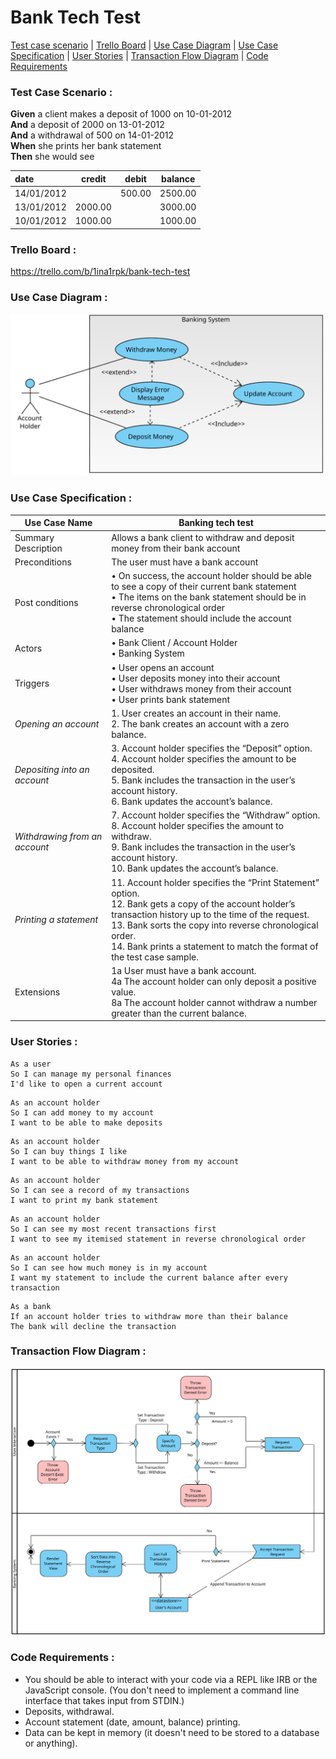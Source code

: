 # </a>Bank Tech Test

[Test case scenario](#test) | 
[Trello Board](#trello) | 
[Use Case Diagram](#diag) | 
[Use Case Specification](#spec) | 
[User Stories](#stories) | 
[Transaction Flow Diagram](#flow) | 
[Code Requirements](#reqs) <br>

### <a name="test"></a>Test Case Scenario :

**Given** a client makes a deposit of 1000 on 10-01-2012  
**And** a deposit of 2000 on 13-01-2012  
**And** a withdrawal of 500 on 14-01-2012  
**When** she prints her bank statement  
**Then** she would see

| date       | credit  | debit  | balance |
| :---        | ---     | ---    | ---     |
| 14/01/2012 |         | 500.00 | 2500.00 |
| 13/01/2012 | 2000.00 |        | 3000.00 |
| 10/01/2012 | 1000.00 |        | 1000.00 |


### <a name="trello"></a>Trello Board :

https://trello.com/b/1ina1rpk/bank-tech-test


### <a name="diag"></a>Use Case Diagram :

<img src="./Bank-tech-test.svg">



### <a name="spec"/></a>Use Case Specification :

| Use Case Name  | Banking tech test |
| --- | --- |
| Summary Description | Allows a bank client to withdraw and deposit money from their bank account |
| Preconditions | The user must have a bank account |
| Post conditions | • On success, the account holder should be able to see a copy of their current bank statement<br>• The items on the bank statement should be in reverse chronological order<br>• The statement should include the account balance |
| Actors          | • Bank Client / Account Holder<br>• Banking System |
| Triggers        | • User opens an account<br>• User deposits money into their account<br>• User withdraws money from their account<br>• User prints bank statement |
| *Opening an account*      | 1. User creates an account in their name.<br>2. The bank creates an account with a zero balance.  |
| *Depositing into an account*      | 3. Account holder specifies the “Deposit” option.<br>4. Account holder specifies the amount to be deposited.<br>5. Bank includes the transaction in the user’s account history.<br>6. Bank updates the account’s balance. |
| *Withdrawing from an account*      | 7. Account holder specifies the “Withdraw” option.<br>8. Account holder specifies the amount to withdraw.<br>9. Bank includes the transaction in the user’s account history.<br>10. Bank updates the account’s balance. |
| *Printing a statement*      | 11. Account holder specifies the “Print Statement” option.<br>12. Bank gets a copy of the account holder’s transaction history up to the time of the request.<br>13. Bank sorts the copy into reverse chronological order.<br>14. Bank prints a statement to match the format of the test case sample. |
| Extensions      | 1a User must have a bank account.<br>4a The account holder can only deposit a positive value.<br>8a The account holder cannot withdraw a number greater than the current balance. |


### <a name="stories"></a>User Stories :

```
As a user
So I can manage my personal finances
I'd like to open a current account
```

```
As an account holder
So I can add money to my account
I want to be able to make deposits
```

```
As an account holder
So I can buy things I like
I want to be able to withdraw money from my account
```

```
As an account holder
So I can see a record of my transactions
I want to print my bank statement
```

```
As an account holder
So I can see my most recent transactions first
I want to see my itemised statement in reverse chronological order
```

```
As an account holder
So I can see how much money is in my account
I want my statement to include the current balance after every transaction
```

```
As a bank
If an account holder tries to withdraw more than their balance
The bank will decline the transaction
```

### <a name="flow"></a>Transaction Flow Diagram :

<img src="./Transaction-flow.svg">


### <a name="reqs"></a>Code Requirements :

* You should be able to interact with your code via a REPL like IRB or the JavaScript console.  (You don't need to implement a command line interface that takes input from STDIN.)
* Deposits, withdrawal.
* Account statement (date, amount, balance) printing.
* Data can be kept in memory (it doesn't need to be stored to a database or anything).



